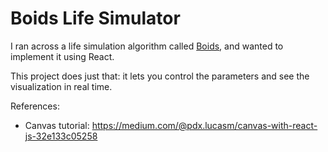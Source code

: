 # Boids Life Simulator

I ran across a life simulation algorithm called [Boids](https://en.wikipedia.org/wiki/Boids), and wanted to implement it using React.

This project does just that: it lets you control the parameters and see the visualization in real time.

References:
- Canvas tutorial: https://medium.com/@pdx.lucasm/canvas-with-react-js-32e133c05258
